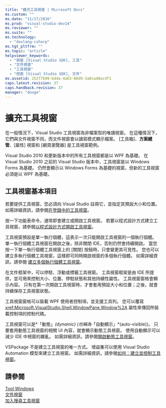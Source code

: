 ```yaml
---
title: "擴充工具視窗 | Microsoft Docs"
ms.custom: ""
ms.date: "11/17/2016"
ms.prod: "visual-studio-dev14"
ms.reviewer: ""
ms.suite: ""
ms.technology: 
  - "devlang-csharp"
ms.tgt_pltfrm: ""
ms.topic: "article"
helpviewer_keywords: 
  - "視窗 [Visual Studio SDK], 工具"
  - "文件視窗"
  - "工具視窗"
  - "視窗 [Visual Studio SDK], 文件"
ms.assetid: 252f7b99-b44a-4a63-88d9-3a0ca48ac4f1
caps.latest.revision: 37
caps.handback.revision: 37
manager: "douge"
---
```

# 擴充工具視窗
在一般情況下，Visual Studio 工具視窗為非檔案型的唯讀視窗。 在這種情況下，它們與文件視窗不同，而文件視窗會以讀寫模式顯示檔案。 \[工具箱\]、**方案總管**、\[屬性\] 視窗和 \[網頁瀏覽器\] 是工具視窗範例。  
  
 Visual Studio 2010 和更新版本中的所有工具視窗都是以 WPF 為基礎。 在 Visual Studio 2010 之前的 Visual Studio 版本中，工具視窗是以 Windows Forms 為基礎。 仍然會顯示以 Windows Forms 為基礎的視窗，但新的工具視窗必須是以 WPF 為基礎。  
  
## 工具視窗基本項目  
 若要提供工具視窗，您必須向 Visual Studio 註冊它，並指定其預設大小和位置。 如需詳細資訊，請參閱[在登錄中的工具視窗](../extensibility/tool-windows-in-the-registry.md)。  
  
 按一下功能表命令，通常即會建立或開啟工具視窗。 若要以程式設計方式建立工具視窗，請參閱[以程式設計方式開啟工具視窗](../misc/opening-a-tool-window-programmatically.md)。  
  
 工具視窗預設是單一執行個體，這表示一次只能開啟工具視窗的一個執行個體。 單一執行個體工具視窗在開啟之後，除非關閉 IDE，否則仍然會持續開啟。 當您按一下單一執行個體工具視窗上的 \[關閉\] 按鈕時，只會變更其可見性。 您也可以建立多執行個體工具視窗，這樣即可同時開啟視窗的多個執行個體。 如需詳細資訊，請參閱 [建立多個執行個體工具視窗](../extensibility/creating-a-multi-instance-tool-window.md)。  
  
 在文件框架中，可以停駐、浮動或標籤工具視窗。 工具視窗框架是由 IDE 所提供，並可用來控制大小、位置、停駐狀態和其他持續性屬性。 工具視窗窗格會顯示內容。 只有在第一次開啟工具視窗時，才會套用預設大小和位置；之後，就會持續保存工具視窗狀態。  
  
 工具視窗窗格可以裝載 WPF 使用者控制項，並支援工具列。 您可以覆寫 <xref:Microsoft.VisualStudio.Shell.WindowPane.Window%2A> 屬性來傳回所裝載控制項的控制代碼。  
  
 工具視窗可以是*「動態」*\(dynamic\) \(也稱為*「自動顯示」*\(auto\-visible\)\)。 只要套用動態工具視窗的相關 UI 內容，就會顯示動態工具視窗。 使用自動顯示可以減少 IDE 中視窗的雜亂。 如需詳細資訊，請參閱[開啟動態工具視窗](../extensibility/opening-a-dynamic-tool-window.md)。  
  
 VSPackage 不是建立工具視窗的唯一方式。 增益集可以使用 Visual Studio Automation 模型來建立工具視窗。 如需詳細資訊，請參閱[如何：建立並控制工具視窗](../Topic/How%20to:%20Create%20and%20Control%20Tool%20Windows.md)。  
  
## 請參閱  
 [Tool Windows](../misc/extending-tool-windows.md)   
 [文件視窗](../extensibility/internals/document-windows.md)   
 [加入搜尋工具視窗](../extensibility/adding-search-to-a-tool-window.md)
